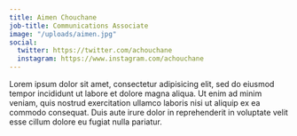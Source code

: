 ```yaml
---
title: Aimen Chouchane
job-title: Communications Associate
image: "/uploads/aimen.jpg"
social:
  twitter: https://twitter.com/achouchane
  instagram: https://www.instagram.com/achouchane
---
```


Lorem ipsum dolor sit amet, consectetur adipisicing elit, sed do eiusmod tempor incididunt ut labore et dolore magna aliqua. Ut enim ad minim veniam, quis nostrud exercitation ullamco laboris nisi ut aliquip ex ea commodo consequat. Duis aute irure dolor in reprehenderit in voluptate velit esse cillum dolore eu fugiat nulla pariatur.